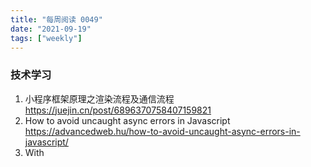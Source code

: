 ```yaml
---
title: "每周阅读 0049"
date: "2021-09-19"
tags: ["weekly"]
---
```


### 技术学习
1. 小程序框架原理之渲染流程及通信流程 https://juejin.cn/post/6896370758407159821
2. How to avoid uncaught async errors in Javascript https://advancedweb.hu/how-to-avoid-uncaught-async-errors-in-javascript/
3. With <script crossorigin='anonymous'>, why is a script "blocked by CORS policy"? https://stackoverflow.com/questions/41069330/with-script-crossorigin-anonymous-why-is-a-script-blocked-by-cors-policy/41794176

### 开发实践
1. 领域建模在有赞客户领域的实践 https://tech.youzan.com/joker-ddd/

### 工具资源
1. mafs Components for math visualization https://mafs.dev/ 
2. bundle a quick npm package size checker https://bundle.js.org/
3. typescript-challenges https://github.com/type-challenges/type-challenges
4. neutralinojs https://github.com/neutralinojs/neutralinojs

### 成长思考
1. 基本功制胜 https://mp.weixin.qq.com/s/hXGcpKYd91CIRhqKNvcpMA
2. 普通人改变命运的两个关键 https://mp.weixin.qq.com/s/9GUNCbPiDqgaojQ3wm_CcQ
